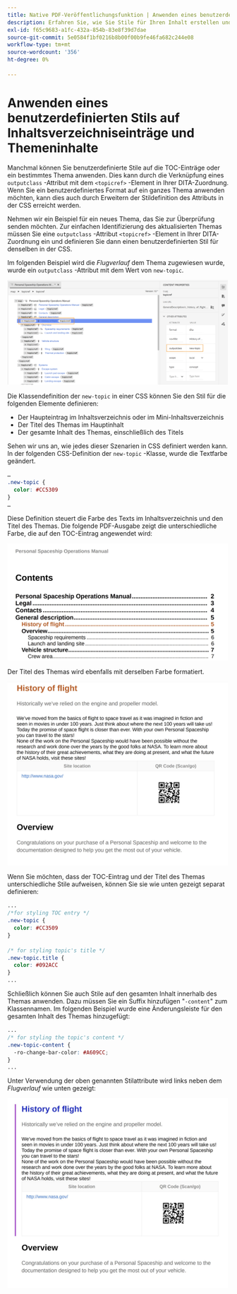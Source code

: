 ```yaml
---
title: Native PDF-Veröffentlichungsfunktion | Anwenden eines benutzerdefinierten Stils auf Inhaltsverzeichniseinträge und Themeninhalte
description: Erfahren Sie, wie Sie Stile für Ihren Inhalt erstellen und Stile erstellen.
exl-id: f65c9683-a1fc-432a-854b-83e8f39d7dae
source-git-commit: 5e0584f1bf0216b8b00f00b9fe46fa682c244e08
workflow-type: tm+mt
source-wordcount: '356'
ht-degree: 0%

---
```


# Anwenden eines benutzerdefinierten Stils auf Inhaltsverzeichniseinträge und Themeninhalte

Manchmal können Sie benutzerdefinierte Stile auf die TOC-Einträge oder ein bestimmtes Thema anwenden. Dies kann durch die Verknüpfung eines `outputclass` -Attribut mit dem `<topicref>` -Element in Ihrer DITA-Zuordnung. Wenn Sie ein benutzerdefiniertes Format auf ein ganzes Thema anwenden möchten, kann dies auch durch Erweitern der Stildefinition des Attributs in der CSS erreicht werden.

Nehmen wir ein Beispiel für ein neues Thema, das Sie zur Überprüfung senden möchten. Zur einfachen Identifizierung des aktualisierten Themas müssen Sie eine `outputclass` -Attribut `<topicref>` -Element in Ihrer DITA-Zuordnung ein und definieren Sie dann einen benutzerdefinierten Stil für denselben in der CSS.

Im folgenden Beispiel wird die *Flugverlauf* dem Thema zugewiesen wurde, wurde ein `outputclass` -Attribut mit dem Wert von `new-topic`.

<img src="./assets/new-topic-attribute-in-map.png" width="500">

Die Klassendefinition der `new-topic` in einer CSS können Sie den Stil für die folgenden Elemente definieren:
* Der Haupteintrag im Inhaltsverzeichnis oder im Mini-Inhaltsverzeichnis
* Der Titel des Themas im Hauptinhalt
* Der gesamte Inhalt des Themas, einschließlich des Titels

Sehen wir uns an, wie jedes dieser Szenarien in CSS definiert werden kann. In der folgenden CSS-Definition der `new-topic` -Klasse, wurde die Textfarbe geändert.

```css
…
.new-topic {
  color: #CC5309
}
…
```

Diese Definition steuert die Farbe des Texts im Inhaltsverzeichnis und den Titel des Themas. Die folgende PDF-Ausgabe zeigt die unterschiedliche Farbe, die auf den TOC-Eintrag angewendet wird:

<img src="./assets/pdf-output-toc-entry.jpg" width="500">

Der Titel des Themas wird ebenfalls mit derselben Farbe formatiert.

<img src="./assets/pdf-output-topic-title.jpg" width="500">

Wenn Sie möchten, dass der TOC-Eintrag und der Titel des Themas unterschiedliche Stile aufweisen, können Sie sie wie unten gezeigt separat definieren:

```css
...
/*for styling TOC entry */
.new-topic {
  color: #CC3509
}

/* for styling topic's title */
.new-topic.title {
  color: #092ACC
}
...
```

Schließlich können Sie auch Stile auf den gesamten Inhalt innerhalb des Themas anwenden. Dazu müssen Sie ein Suffix hinzufügen &quot;`-content`&quot; zum Klassennamen. Im folgenden Beispiel wurde eine Änderungsleiste für den gesamten Inhalt des Themas hinzugefügt:

```css
...
/* for styling the topic's content */
.new-topic-content {
  -ro-change-bar-color: #A609CC;
}
...
```

Unter Verwendung der oben genannten Stilattribute wird links neben dem *Flugverlauf* wie unten gezeigt:

<img src="./assets/pdf-output-topic-content.jpg" width="500">
